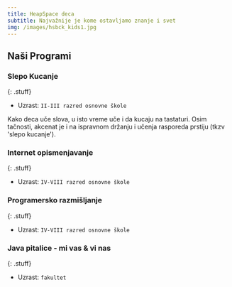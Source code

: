 ```yaml
---
title: HeapSpace deca
subtitle: Najvažnije je kome ostavljamo znanje i svet
img: /images/hsbck_kids1.jpg
---
```


## Naši Programi

### Slepo Kucanje
{: .stuff}

+ Uzrast: `II-III razred osnovne škole`

Kako deca uče slova, u isto vreme uče i da kucaju na tastaturi.
Osim tačnosti, akcenat je i na ispravnom držanju i učenja
rasporeda prstiju (tkzv 'slepo kucanje').


### Internet opismenjavanje
{: .stuff}

+ Uzrast: `IV-VIII razred osnovne škole`


### Programersko razmišljanje
{: .stuff}

+ Uzrast: `IV-VIII razred osnovne škole`

### Java pitalice - mi vas & vi nas
{: .stuff}

+ Uzrast: `fakultet`